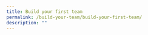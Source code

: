 ```yaml
---
title: Build your first team
permalink: /build-your-team/build-your-first-team/
description: ""
---
```

